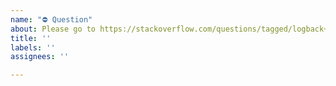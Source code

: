 ```yaml
---
name: "⛔ Question"
about: Please go to https://stackoverflow.com/questions/tagged/logback+android
title: ''
labels: ''
assignees: ''

---
```


<!--
    Please do not use GitHub for asking questions. Instead,
    please visit Stack Overflow, and tag your question with
    "logback" and "android":

        https://stackoverflow.com/questions/tagged/logback+android

    Thanks in advance for helping us keep the issue tracker
    clean!
-->
